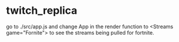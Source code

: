 # twitch_replica

go to ./src/app.js and change App in the render function to <Streams game="Fornite"\> to see the streams being pulled for fortnite.
